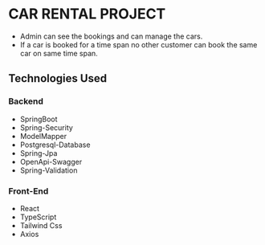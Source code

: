 # CAR RENTAL PROJECT
+ Admin can see the bookings and can manage the cars. <br/>
+ If a car is booked for a time span no other customer can book the same car on same time span.
## Technologies Used <br/>
 ### Backend
 - SpringBoot <br/>
 - Spring-Security
 - ModelMapper
 - Postgresql-Database
 - Spring-Jpa
 - OpenApi-Swagger
 - Spring-Validation
 
 ### Front-End
 - React <br/>
 - TypeScript
 - Tailwind Css
 - Axios
